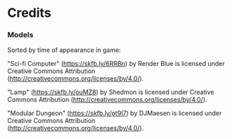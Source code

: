 # Credits

### Models
Sorted by time of appearance in game:

"Sci-fi Computer" (https://skfb.ly/6RRBn) by Render Blue is licensed under Creative Commons Attribution (http://creativecommons.org/licenses/by/4.0/).

"Lamp" (https://skfb.ly/ouMZ8) by Shedmon is licensed under Creative Commons Attribution (http://creativecommons.org/licenses/by/4.0/).

"Modular Dungeon" (https://skfb.ly/ot9I7) by DJMaesen is licensed under Creative Commons Attribution (http://creativecommons.org/licenses/by/4.0/).

